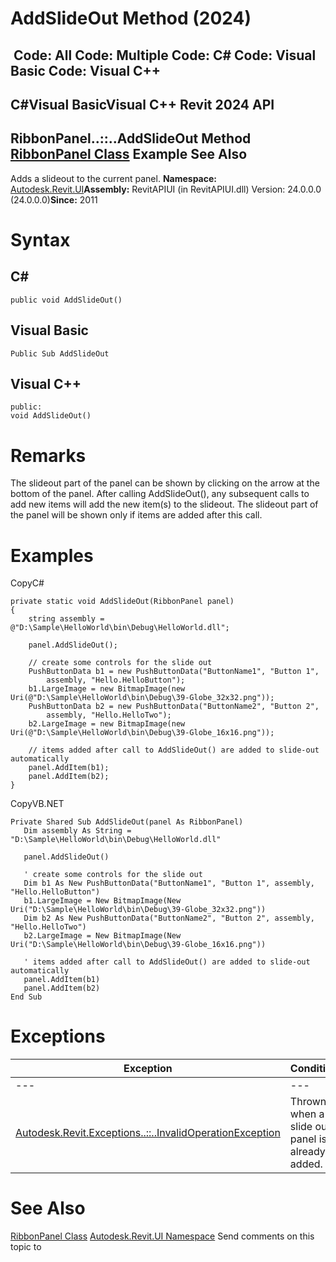 # AddSlideOut Method (2024)

﻿
 Code: All Code: Multiple Code: C# Code: Visual Basic Code: Visual C++   
---  
C#Visual BasicVisual C++
Revit 2024 API  
---  
RibbonPanel..::..AddSlideOut Method   
[RibbonPanel Class](544c0af7-6124-4f64-a25d-46e81ac5300f.md "RibbonPanel Class") Example See Also  
---  
Adds a slideout to the current panel. 
**Namespace:** [Autodesk.Revit.UI](e86fd90a-8957-02a6-da7f-ced248966e3e.md "Autodesk.Revit.UI Namespace")**Assembly:** RevitAPIUI (in RevitAPIUI.dll) Version: 24.0.0.0 (24.0.0.0)**Since:** 2011
# Syntax
C#  
---  
```text
public void AddSlideOut()
```
  
Visual Basic  
---  
```text
Public Sub AddSlideOut
```
  
Visual C++  
---  
```text
public:
void AddSlideOut()
```
  
# Remarks
The slideout part of the panel can be shown by clicking on the arrow at the bottom of the panel. After calling AddSlideOut(), any subsequent calls to add new items will add the new item(s) to the slideout. The slideout part of the panel will be shown only if items are added after this call. 
# Examples
CopyC#
```text
private static void AddSlideOut(RibbonPanel panel)
{
    string assembly = @"D:\Sample\HelloWorld\bin\Debug\HelloWorld.dll";

    panel.AddSlideOut();

    // create some controls for the slide out
    PushButtonData b1 = new PushButtonData("ButtonName1", "Button 1",
        assembly, "Hello.HelloButton");
    b1.LargeImage = new BitmapImage(new Uri(@"D:\Sample\HelloWorld\bin\Debug\39-Globe_32x32.png"));
    PushButtonData b2 = new PushButtonData("ButtonName2", "Button 2",
        assembly, "Hello.HelloTwo");
    b2.LargeImage = new BitmapImage(new Uri(@"D:\Sample\HelloWorld\bin\Debug\39-Globe_16x16.png"));

    // items added after call to AddSlideOut() are added to slide-out automatically
    panel.AddItem(b1);
    panel.AddItem(b2);
}
```

CopyVB.NET
```text
Private Shared Sub AddSlideOut(panel As RibbonPanel)
   Dim assembly As String = "D:\Sample\HelloWorld\bin\Debug\HelloWorld.dll"

   panel.AddSlideOut()

   ' create some controls for the slide out
   Dim b1 As New PushButtonData("ButtonName1", "Button 1", assembly, "Hello.HelloButton")
   b1.LargeImage = New BitmapImage(New Uri("D:\Sample\HelloWorld\bin\Debug\39-Globe_32x32.png"))
   Dim b2 As New PushButtonData("ButtonName2", "Button 2", assembly, "Hello.HelloTwo")
   b2.LargeImage = New BitmapImage(New Uri("D:\Sample\HelloWorld\bin\Debug\39-Globe_16x16.png"))

   ' items added after call to AddSlideOut() are added to slide-out automatically
   panel.AddItem(b1)
   panel.AddItem(b2)
End Sub
```

# Exceptions
| Exception | Condition |
| --- | --- |
| --- | --- |
| [Autodesk.Revit.Exceptions..::..InvalidOperationException](9e715f03-3884-e539-4dd6-8d7545733adc.md "InvalidOperationException Class") | Thrown when a slide out panel is already added. |

# See Also
[RibbonPanel Class](544c0af7-6124-4f64-a25d-46e81ac5300f.md "RibbonPanel Class")
[Autodesk.Revit.UI Namespace](e86fd90a-8957-02a6-da7f-ced248966e3e.md "Autodesk.Revit.UI Namespace")
Send comments on this topic to 